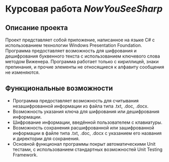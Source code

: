 # Курсовая работа *NowYouSeeSharp*
## Описание проекта
Проект представляет собой приложение, написанное на языке C# с использованием технологии Windows Presentation Foundation. Программа предоставляет возможность для шифрования и дешифрования 
буквенного текста с использованием ключевого слова методом Виженера. Программа работает только с кириллицей, знаки препинания, и прочие элементы не относящиеся к алфавиту сообщения
не изменяются. 
## Функциональные возможности
* Программа предоставляет возможность для считывания незашифрованной информации из файла типа .txt, .doc, .docx.
* Возможность указания ключа для шифрования или дешифрования информации.
* Шифрование информации, введённой пользователем с клавиатуры.
* Возможность сохранения расшифрованной или зашифрованной информации в файле типа .txt, .doc, .docx с указанием его названия и директории для сохранения.
* Основной функционал программы покрыт автоматическими Unit тестами, с использованием стандартных возможностей Unit Testing Framework.
